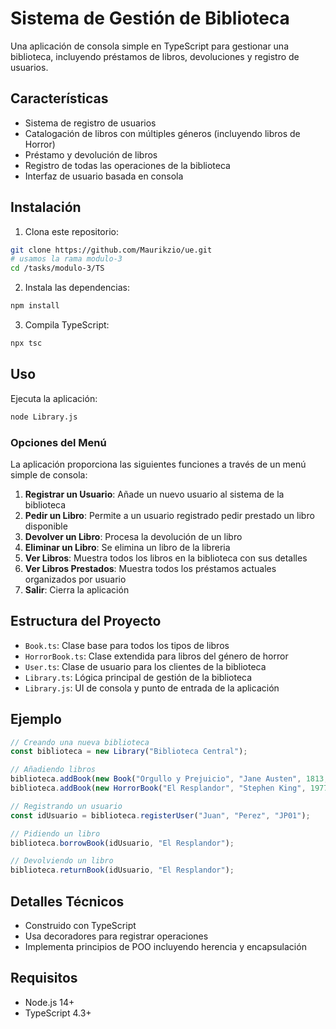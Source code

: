 # Sistema de Gestión de Biblioteca

Una aplicación de consola simple en TypeScript para gestionar una biblioteca, incluyendo préstamos de libros, devoluciones y registro de usuarios.

## Características

- Sistema de registro de usuarios
- Catalogación de libros con múltiples géneros (incluyendo libros de Horror)
- Préstamo y devolución de libros
- Registro de todas las operaciones de la biblioteca
- Interfaz de usuario basada en consola

## Instalación

1. Clona este repositorio:
```bash
git clone https://github.com/Maurikzio/ue.git
# usamos la rama modulo-3
cd /tasks/modulo-3/TS
```

2. Instala las dependencias:
```bash
npm install
```

3. Compila TypeScript:
```bash
npx tsc
```

## Uso

Ejecuta la aplicación:
```bash
node Library.js
```

### Opciones del Menú

La aplicación proporciona las siguientes funciones a través de un menú simple de consola:

1. **Registrar un Usuario**: Añade un nuevo usuario al sistema de la biblioteca
2. **Pedir un Libro**: Permite a un usuario registrado pedir prestado un libro disponible
3. **Devolver un Libro**: Procesa la devolución de un libro
4. **Eliminar un Libro**: Se elimina un libro de la libreria
5. **Ver Libros**: Muestra todos los libros en la biblioteca con sus detalles
6. **Ver Libros Prestados**: Muestra todos los préstamos actuales organizados por usuario
7. **Salir**: Cierra la aplicación

## Estructura del Proyecto

- `Book.ts`: Clase base para todos los tipos de libros
- `HorrorBook.ts`: Clase extendida para libros del género de horror
- `User.ts`: Clase de usuario para los clientes de la biblioteca
- `Library.ts`: Lógica principal de gestión de la biblioteca
- `Library.js`: UI de consola y punto de entrada de la aplicación

## Ejemplo

```typescript
// Creando una nueva biblioteca
const biblioteca = new Library("Biblioteca Central");

// Añadiendo libros
biblioteca.addBook(new Book("Orgullo y Prejuicio", "Jane Austen", 1813, "Romance", 2));
biblioteca.addBook(new HorrorBook("El Resplandor", "Stephen King", 1977, 3));

// Registrando un usuario
const idUsuario = biblioteca.registerUser("Juan", "Perez", "JP01");

// Pidiendo un libro
biblioteca.borrowBook(idUsuario, "El Resplandor");

// Devolviendo un libro
biblioteca.returnBook(idUsuario, "El Resplandor");
```

## Detalles Técnicos

- Construido con TypeScript
- Usa decoradores para registrar operaciones
- Implementa principios de POO incluyendo herencia y encapsulación

## Requisitos

- Node.js 14+
- TypeScript 4.3+
